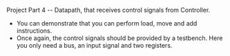 Project Part 4 -- Datapath, that receives control signals from Controller.
- You can demonstrate that you can perform load, move and add instructions. 
- Once again, the control signals should be provided by a testbench. Here you only need a bus, an input signal and two registers.